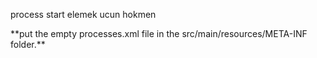 process start elemek ucun hokmen 
<p>
**put the empty processes.xml file in the src/main/resources/META-INF folder.**